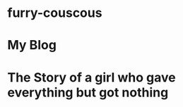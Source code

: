 # furry-couscous
<h1> My Blog <h1> 
<p> The Story of a girl who gave everything but got nothing <p>
